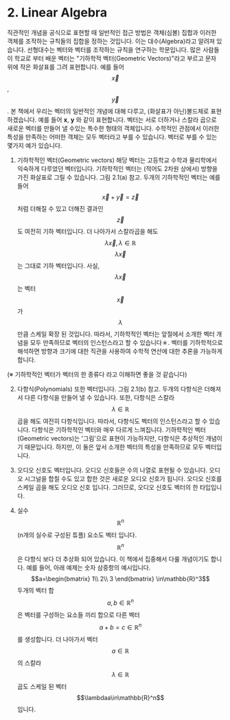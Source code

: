 # 2. Linear Algebra

 직관적인 개념을 공식으로 표현할 때 일반적인 접근 방법은 객체(심볼) 집합과 이러한 객체를 조작하는 규칙들의 집합을 정하는 것입니다. 이는 대수(Algebra)라고 알려져 있습니다.
선형대수는 벡터와 벡터를 조작하는 규칙을 연구하는 학문입니다. 많은 사람들이 학교로 부터 배운 벡터는 "기하학적 벡터(Geometric Vectors)"라고 부르고 문자 위에 작은 화살표를 그려 표현합니다. 예를 들어  $$\overrightarrow{x}$$, $$\overrightarrow{y}$$. 본 책에서 우리는 벡터의 일반적인 개념에 대해 다루고, (화살표가 아닌)볼드체로 표현하겠습니다. 예를 들어 **x**, **y** 와 같이 표현합니다.
 벡터는 서로 더하거나 스칼라 곱으로 새로운 벡터를 만들어 낼 수있는 특수한 형태의 객체입니다. 수학적인 관점에서 이러한 특성을 만족하는 어떠한 객체는 모두 벡터라고 부를 수 있습니다. 벡터로 부를 수 있는 몇가지 예가 있습니다.
   
1. 기하학적인 벡터(Geometric vectors) 해당 벡터는 고등학교 수학과 물리학에서 익숙하게 다루었던 벡터입니다. 기하학적인 벡터는 (적어도 2차원 상에서) 방향을 가진 화살표로 그릴 수 있습니다. 그림 2.1(a) 참고. 두개의 기하학적인 벡터는 예를 들어 $$\overrightarrow{x} + \overrightarrow{y} = \overrightarrow{z}$$ 처럼 더해질 수 있고 더해진 결과인 $$\overrightarrow{z}$$도 여전히 기하 벡터입니다. 더 나아가서 스칼라곱을 해도 $$\lambda\overrightarrow{x}, \lambda\in\mathbb{R}$$ $$\lambda\overrightarrow{x}$$는 그대로 기하 벡터입니다. 사실, $$\lambda\overrightarrow{x}$$ 는 벡터 $$\overrightarrow{x}$$가 $$\lambda$$ 만큼 스케일 확장 된 것입니다. 따라서, 기하학적인 벡터는 앞절에서 소개한 벡터 개념을 모두 만족하므로 벡터의 인스턴스라고 할 수 있습니다＊. 벡터를 기하학적으로 해석하면 방향과 크기에 대한 직관을 사용하여 수학적 연산에 대한 추론을 가능하게 합니다.  
  
(※ 기하학적인 벡터가 벡터의 한 종류다 라고 이해하면 좋을 것 같습니다)
  
2. 다항식(Polynomials) 또한 벡터입니다. 그림 2.1(b) 참고. 두개의 다항식은 더해져서 다른 다항식을 만들어 낼 수 있습니다. 또한, 다항식은 스칼라 $$\lambda\in\mathbb{R}$$ 곱을 해도 여전히 다항식입니다. 따라서, 다항식도 벡터의 인스턴스라고 할 수 있습니다. 다항식은 기하학적인 벡터와 매우 다르게 느껴집니다. 기하학적인 벡터(Geometric vectors)는 '그림'으로 표현이 가능하지만, 다항식은 추상적인 개념이기 때문입니다. 하지만, 이 둘은 앞서 소개한 벡터의 특성을 만족하므로 모두 벡터입니다.

3. 오디오 신호도 벡터입니다. 오디오 신호들은 수의 나열로 표현될 수 있습니다. 오디오 시그널을 합칠 수도 있고 합한 것은 새로운 오디오 신호가 됩니다. 오디오 신호를 스케일 곱을 해도 오디오 신호 입니다. 그러므로, 오디오 신호도 벡터의 한 타입입니다.

4. 실수 $$\mathbb{R}^n$$(n개의 실수로 구성된 튜플) 요소도 벡터 입니다. $$\mathbb{R}^n$$은 다항식 보다 더 추상화 되어 있습니다. 이 책에서 집중해서 다룰 개념이기도 합니다. 예를 들어, 아래 예제는 숫자 삼중항의 예시입니다.
$$a=\begin{bmatrix}
1\\
2\\
3
\end{bmatrix}
\in\mathbb{R}^3$$
두개의 벡터 합 $$a, b\in\mathbb{R}^n$$은 벡터를 구성하는 요소들 끼리 합으로 다른 벡터 $$a + b = c\in\mathbb{R}^n$$를 생성합니다. 더 나아가서 벡터 $$a\in\mathbb{R}$$ 의 스칼라 $$\lambda\in\mathbb{R}$$ 곱도 스케일 된 벡터 $$\lambdaa\in\mathbb{R}^n$$ 입니다. 
